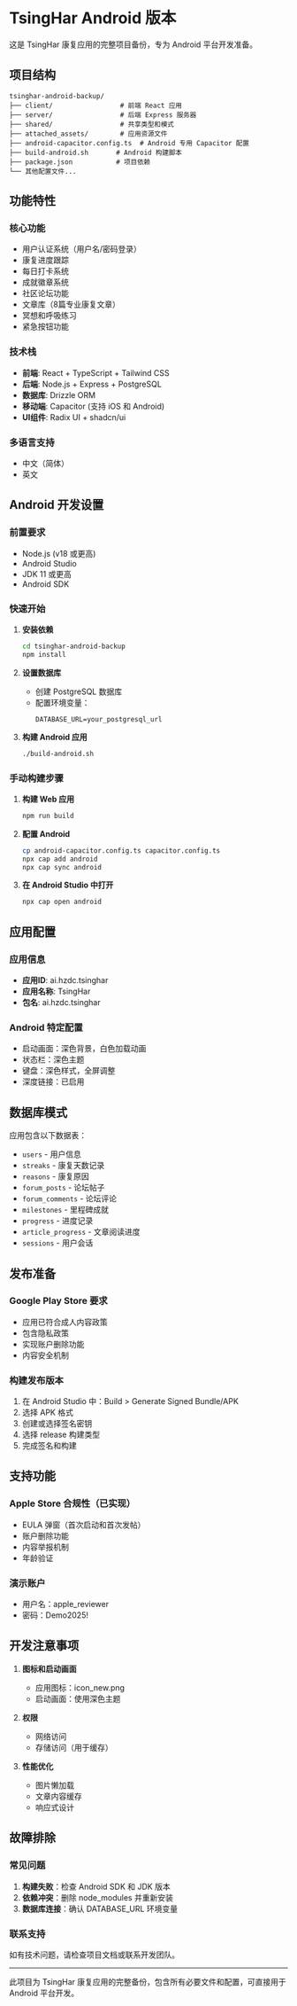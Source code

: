 # TsingHar Android 版本

这是 TsingHar 康复应用的完整项目备份，专为 Android 平台开发准备。

## 项目结构

```
tsinghar-android-backup/
├── client/                 # 前端 React 应用
├── server/                 # 后端 Express 服务器
├── shared/                 # 共享类型和模式
├── attached_assets/        # 应用资源文件
├── android-capacitor.config.ts  # Android 专用 Capacitor 配置
├── build-android.sh       # Android 构建脚本
├── package.json           # 项目依赖
└── 其他配置文件...
```

## 功能特性

### 核心功能
- 用户认证系统（用户名/密码登录）
- 康复进度跟踪
- 每日打卡系统
- 成就徽章系统
- 社区论坛功能
- 文章库（8篇专业康复文章）
- 冥想和呼吸练习
- 紧急按钮功能

### 技术栈
- **前端**: React + TypeScript + Tailwind CSS
- **后端**: Node.js + Express + PostgreSQL
- **数据库**: Drizzle ORM
- **移动端**: Capacitor (支持 iOS 和 Android)
- **UI组件**: Radix UI + shadcn/ui

### 多语言支持
- 中文（简体）
- 英文

## Android 开发设置

### 前置要求
- Node.js (v18 或更高)
- Android Studio
- JDK 11 或更高
- Android SDK

### 快速开始

1. **安装依赖**
   ```bash
   cd tsinghar-android-backup
   npm install
   ```

2. **设置数据库**
   - 创建 PostgreSQL 数据库
   - 配置环境变量：
     ```
     DATABASE_URL=your_postgresql_url
     ```

3. **构建 Android 应用**
   ```bash
   ./build-android.sh
   ```

### 手动构建步骤

1. **构建 Web 应用**
   ```bash
   npm run build
   ```

2. **配置 Android**
   ```bash
   cp android-capacitor.config.ts capacitor.config.ts
   npx cap add android
   npx cap sync android
   ```

3. **在 Android Studio 中打开**
   ```bash
   npx cap open android
   ```

## 应用配置

### 应用信息
- **应用ID**: ai.hzdc.tsinghar
- **应用名称**: TsingHar
- **包名**: ai.hzdc.tsinghar

### Android 特定配置
- 启动画面：深色背景，白色加载动画
- 状态栏：深色主题
- 键盘：深色样式，全屏调整
- 深度链接：已启用

## 数据库模式

应用包含以下数据表：
- `users` - 用户信息
- `streaks` - 康复天数记录
- `reasons` - 康复原因
- `forum_posts` - 论坛帖子
- `forum_comments` - 论坛评论
- `milestones` - 里程碑成就
- `progress` - 进度记录
- `article_progress` - 文章阅读进度
- `sessions` - 用户会话

## 发布准备

### Google Play Store 要求
- 应用已符合成人内容政策
- 包含隐私政策
- 实现账户删除功能
- 内容安全机制

### 构建发布版本
1. 在 Android Studio 中：Build > Generate Signed Bundle/APK
2. 选择 APK 格式
3. 创建或选择签名密钥
4. 选择 release 构建类型
5. 完成签名和构建

## 支持功能

### Apple Store 合规性（已实现）
- EULA 弹窗（首次启动和首次发帖）
- 账户删除功能
- 内容举报机制
- 年龄验证

### 演示账户
- 用户名：apple_reviewer
- 密码：Demo2025!

## 开发注意事项

1. **图标和启动画面**
   - 应用图标：icon_new.png
   - 启动画面：使用深色主题

2. **权限**
   - 网络访问
   - 存储访问（用于缓存）

3. **性能优化**
   - 图片懒加载
   - 文章内容缓存
   - 响应式设计

## 故障排除

### 常见问题
1. **构建失败**：检查 Android SDK 和 JDK 版本
2. **依赖冲突**：删除 node_modules 并重新安装
3. **数据库连接**：确认 DATABASE_URL 环境变量

### 联系支持
如有技术问题，请检查项目文档或联系开发团队。

---

此项目为 TsingHar 康复应用的完整备份，包含所有必要文件和配置，可直接用于 Android 平台开发。